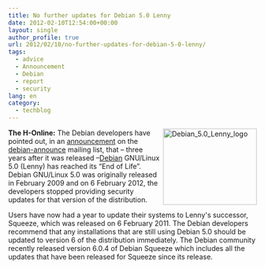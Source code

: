 ```yaml
---
title: No further updates for Debian 5.0 Lenny
date: 2012-02-10T12:54:00+00:00
layout: single
author_profile: true
url: 2012/02/10/no-further-updates-for-debian-5-0-lenny/
tags:
  - advice
  - Announcement
  - Debian
  - report
  - security
lang: en
category: 
  - techblog
---
```

[<img title="Debian_5.0_Lenny_logo" border="0" alt="Debian_5.0_Lenny_logo" align="right" src="http://lh6.ggpht.com/-kyDTlXXHLpY/TzUMkjKyuDI/AAAAAAAAEo8/yDXrV_cPsCU/Debian_5.0_Lenny_logo_thumb%25255B1%25255D.png?imgmax=800" width="190" height="155" />](http://lh4.ggpht.com/-SQ8vOYHSR-E/TzUMiPSOICI/AAAAAAAAEo0/vB0WLn_UsTI/s1600-h/Debian_5.0_Lenny_logo%25255B3%25255D.png)**The H-Online:** The Debian developers have pointed out, in an [announcement](http://lists.debian.org/debian-announce/2012/msg00001.html) on the [debian-announce](http://lists.debian.org/debian-announce/) mailing list, that – three years after it was released –[Debian](http://www.debian.org/) GNU/Linux 5.0 (Lenny) has reached its “End of Life”. Debian GNU/Linux 5.0 was originally released in February 2009 and on 6 February 2012, the developers stopped providing security updates for that version of the distribution. 

Users have now had a year to update their systems to Lenny's successor, Squeeze, which was released on 6 February 2011. The Debian developers recommend that any installations that are still using Debian 5.0 should be updated to version 6 of the distribution immediately. The Debian community recently released version 6.0.4 of Debian Squeeze which includes all the updates that have been released for Squeeze since its release.